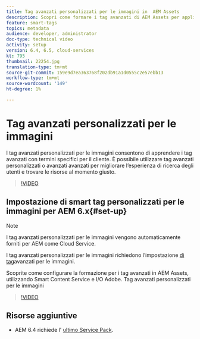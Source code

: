 ```yaml
---
title: Tag avanzati personalizzati per le immagini in  AEM Assets
description: Scopri come formare i tag avanzati di AEM Assets per applicare termini personalizzati alle risorse.
feature: smart-tags
topics: metadata
audience: developer, administrator
doc-type: technical video
activity: setup
version: 6.4, 6.5, cloud-services
kt: 795
thumbnail: 22254.jpg
translation-type: tm+mt
source-git-commit: 159e9d7ea363768f202db91a1d0555c2e57ebb13
workflow-type: tm+mt
source-wordcount: '149'
ht-degree: 1%

---
```



# Tag avanzati personalizzati per le immagini

I tag avanzati personalizzati per le immagini consentono di apprendere i tag avanzati con termini specifici per il cliente.
È possibile utilizzare tag avanzati personalizzati o avanzati avanzati per migliorare l’esperienza di ricerca degli utenti e trovare le risorse al momento giusto.

>[!VIDEO](https://video.tv.adobe.com/v/22254/?quality=12&learn=on)

## Impostazione di smart tag personalizzati per le immagini per AEM 6.x{#set-up}

>[!NOTE]
> I tag avanzati personalizzati per le immagini vengono automaticamente forniti per AEM come Cloud Service.

I tag avanzati personalizzati per le immagini richiedono l’impostazione [di tag](./image-smart-tags.md#set-up)avanzati per le immagini.

Scoprite come configurare la formazione per i tag avanzati in  AEM Assets, utilizzando Smart Content Service e  I/O Adobe. Tag avanzati personalizzati per le immagini

>[!VIDEO](https://video.tv.adobe.com/v/23405/?quality=12&learn=on)

## Risorse aggiuntive

* AEM 6.4 richiede l&#39; [ultimo Service Pack](https://docs.adobe.com/content/help/en/experience-manager-release-information/aem-release-updates/aem-releases-updates.html#aem-64).



